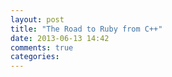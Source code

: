 ```yaml
---
layout: post
title: "The Road to Ruby from C++"
date: 2013-06-13 14:42
comments: true
categories: 
---
```

